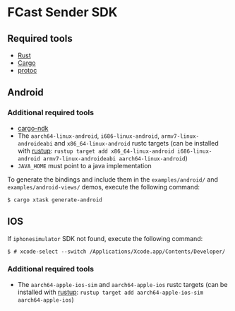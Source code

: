 # FCast Sender SDK

## Required tools

* [Rust](https://www.rust-lang.org/)
* [Cargo](https://doc.rust-lang.org/cargo/)
* [protoc](https://protobuf.dev/installation/)

## Android

### Additional required tools

* [cargo-ndk](https://github.com/bbqsrc/cargo-ndk)
* The `aarch64-linux-android`, `i686-linux-android`, `armv7-linux-androideabi` and `x86_64-linux-android` rustc targets
  (can be installed with [rustup](https://rustup.rs/): `rustup target add x86_64-linux-android i686-linux-android armv7-linux-androideabi aarch64-linux-android`)
* `JAVA_HOME` must point to a java implementation

To generate the bindings and include them in the `examples/android/` and `examples/android-views/` demos,
execute the following command:

```console
$ cargo xtask generate-android
```

## IOS

If `iphonesimulator` SDK not found, execute the following command:

```console
$ # xcode-select --switch /Applications/Xcode.app/Contents/Developer/
```

### Additional required tools

* The `aarch64-apple-ios-sim` and `aarch64-apple-ios` rustc targets
  (can be installed with [rustup](https://rustup.rs/): `rustup target add aarch64-apple-ios-sim aarch64-apple-ios`)
